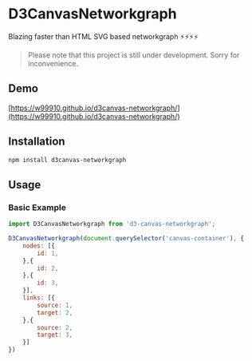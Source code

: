 # D3CanvasNetworkgraph

Blazing faster than HTML SVG based networkgraph ⚡⚡⚡⚡

> Please note that this project is still under development. Sorry for inconvenience. 

## Demo

[https://w99910.github.io/d3canvas-networkgraph/](https://w99910.github.io/d3canvas-networkgraph/)

## Installation

```bash
npm install d3canvas-networkgraph
```

## Usage

### Basic Example

```js
import D3CanvasNetworkgraph from 'd3-canvas-networkgraph';

D3CanvasNetworkgraph(document.querySelector('canvas-container'), {
    nodes: [{
        id: 1,
    },{
        id: 2,
    },{
        id: 3,
    }],
    links: [{
        source: 1,
        target: 2,
    },{
        source: 2,
        target: 3,
    }]
})
```

